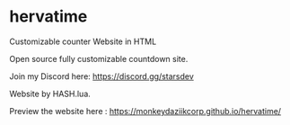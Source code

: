 # hervatime
Customizable counter Website in HTML


Open source fully customizable countdown site.

Join my Discord here:
https://discord.gg/starsdev

Website by HASH.lua.

Preview the website here : https://monkeydaziikcorp.github.io/hervatime/
